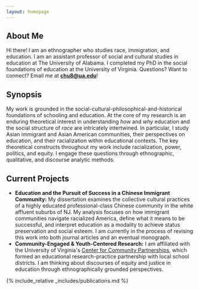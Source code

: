 ```yaml
---
layout: homepage
---
```


## About Me

Hi there! I am an ethnographer who studies race, immigration, and education.
I am an assistant professor of social and cultural studies in education at The University of Alabama. 
I completed my PhD in the social foundations of education at the University of Virginia.
Questions? Want to connect? Email me at <b>[chu8@ua.edu](mailto:chu8@ua.edu)</b>!

## Synopsis 

My work is grounded in the social-cultural-philosophical-and-historical 
foundations of schooling and education. At the core of my research is an enduring
theoretical interest in understanding <i>how</i> and <i>why</i> education and the social structure of <i>race</i> are intricately
intertwined. In particular, I study Asian immigrant and Asian American communities, their perspectives on education, and
their racialization within educational contexts. The key theoretical constructs throughout my work include racialization, 
power, politics, and equity. I engage these questions through ethnographic, qualitative, and discourse analytic methods. 


## Current Projects

- **Education and the Pursuit of Success in a Chinese Immigrant Community:** My dissertation examines 
the collective cultural practices of a highly educated professional-class Chinese community in the 
white affluent suburbs of NJ. My analysis focuses on how immigrant communities navigate racialized America, define
what it means to be successful, and interpret education as a modality to achieve status preservation and social esteem.
I am currently in the process of revising this work into both journal articles and an eventual monograph. 
- **Community-Engaged & Youth-Centered Research:** I am affiliated with the University of Virginia's [Center for Community Partnerships](https://www.virginiaequitycenter.org/), 
which formed an educational research-practice partnership with local school districts. 
I am thinking about discourses of equity and justice in education through ethnographically grounded perspectives. 

{% include_relative _includes/publications.md %}